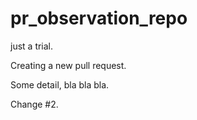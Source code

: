 # pr_observation_repo
just a trial.

Creating a new pull request.

Some detail, bla bla bla.

Change #2. 
